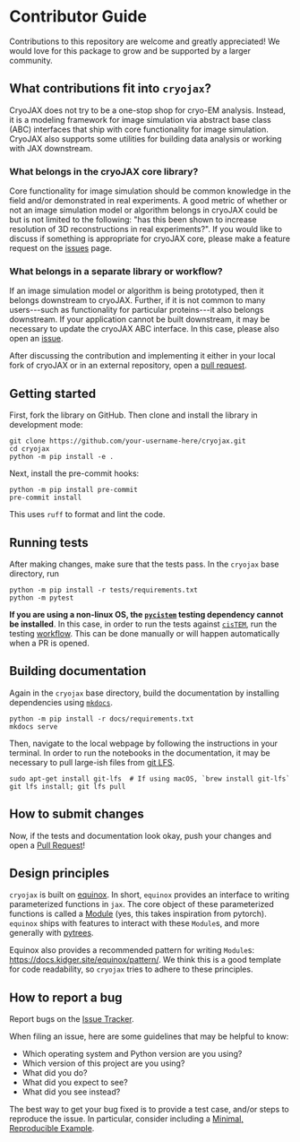 # Contributor Guide

Contributions to this repository are welcome and greatly appreciated! We would love
for this package to grow and be supported by a larger community.

## What contributions fit into `cryojax`?

CryoJAX does not try to be a one-stop shop for cryo-EM analysis. Instead, it is a modeling framework for image simulation via abstract base class (ABC) interfaces that ship with core functionality for image simulation. CryoJAX also supports some utilities for building data analysis or working with JAX downstream.

### What belongs in the cryoJAX core library?

Core functionality for image simulation should be common knowledge in the field and/or demonstrated in real experiments. A good metric of whether or not an image simulation model or algorithm belongs in cryoJAX could be but is not limited to the following: "has this been shown to increase resolution of 3D reconstructions in real experiments?". If you would like to discuss if something is appropriate for cryoJAX core, please make a feature request on the [issues](https://github.com/mjo22/cryojax/issues) page.

### What belongs in a separate library or workflow?

If an image simulation model or algorithm is being prototyped, then it belongs downstream to cryoJAX. Further, if it is not common to many users---such as functionality for particular proteins---it also belongs downstream. If your application cannot be built downstream, it may be necessary to update the cryoJAX ABC interface. In this case, please also open an [issue](https://github.com/mjo22/cryojax/issues).

After discussing the contribution and implementing it either in your local fork of cryoJAX or in an external repository, open a [pull request](https://github.com/mjo22/cryojax/pulls).

## Getting started

First, fork the library on GitHub. Then clone and install the library in development mode:

```
git clone https://github.com/your-username-here/cryojax.git
cd cryojax
python -m pip install -e .
```

Next, install the pre-commit hooks:

```
python -m pip install pre-commit
pre-commit install
```

This uses `ruff` to format and lint the code.

## Running tests

After making changes, make sure that the tests pass. In the `cryojax` base directory, run

```
python -m pip install -r tests/requirements.txt
python -m pytest
```

**If you are using a non-linux OS, the [`pycistem`](https://github.com/jojoelfe/pycistem) testing dependency cannot be installed**. In this case, in order to run the tests against [`cisTEM`](https://github.com/timothygrant80/cisTEM), run the testing [workflow](https://github.com/mjo22/cryojax/actions/workflows/testing.yml). This can be done manually or will happen automatically when a PR is opened.

## Building documentation

Again in the `cryojax` base directory, build the documentation by installing dependencies using [`mkdocs`](https://www.mkdocs.org/getting-started/#getting-started-with-mkdocs).

```
python -m pip install -r docs/requirements.txt
mkdocs serve
```

Then, navigate to the local webpage by following the instructions in your terminal. In order to run the notebooks in the documentation, it may be necessary to pull large-ish files from [git LFS](https://git-lfs.com/).

```
sudo apt-get install git-lfs  # If using macOS, `brew install git-lfs`
git lfs install; git lfs pull
```

## How to submit changes

Now, if the tests and documentation look okay, push your changes and open a [Pull Request](https://github.com/mjo22/cryojax/pulls)!

## Design principles

`cryojax` is built on [equinox](https://docs.kidger.site/equinox/). In short, `equinox` provides an interface to writing parameterized functions in `jax`. The core object of these parameterized functions is called a [Module](https://docs.kidger.site/equinox/api/module/module/) (yes, this takes inspiration from pytorch). `equinox` ships with features to interact with these `Module`s, and more generally with [pytrees](https://jax.readthedocs.io/en/latest/pytrees.html).

Equinox also provides a recommended pattern for writing `Module`s: https://docs.kidger.site/equinox/pattern/. We think this is a good template for code readability, so `cryojax` tries to adhere to these principles.

## How to report a bug

Report bugs on the [Issue Tracker](https://github.com/mjo22/cryojax/issues).

When filing an issue, here are some guidelines that may be helpful to know:

- Which operating system and Python version are you using?
- Which version of this project are you using?
- What did you do?
- What did you expect to see?
- What did you see instead?

The best way to get your bug fixed is to provide a test case, and/or steps to
reproduce the issue. In particular, consider including a [Minimal, Reproducible
Example](https://stackoverflow.com/help/minimal-reproducible-example).

